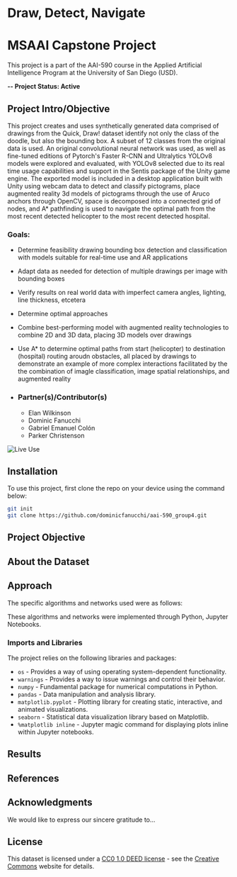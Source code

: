 # Draw, Detect, Navigate
# MSAAI Capstone Project
This project is a part of the AAI-590 course in the Applied Artificial Intelligence Program at the University of San Diego (USD).

**-- Project Status: Active**

## Project Intro/Objective

This project creates and uses synthetically generated data comprised of drawings from the Quick, Draw! dataset identify not only the class of the doodle, but also the bounding box. A subset of 12 classes from the original data is used. An original convolutional neural network was used, as well as fine-tuned editions of Pytorch's Faster R-CNN and Ultralytics YOLOv8 models were explored and evaluated, with YOLOv8 selected due to its real time usage capabilities and support in the Sentis package of the Unity game engine. The exported model is included in a desktop application built with Unity using webcam data to detect and classify pictograms, place augmented reality 3d models of pictograms through the use of Aruco anchors through OpenCV, space is decomposed into a connected grid of nodes, and A* pathfinding is used to navigate the optimal path from the most recent detected helicopter to the most recent detected hospital.

### Goals:

- Determine feasibility drawing bounding box detection and classification with models suitable for real-time use and AR applications
- Adapt data as needed for detection of multiple drawings per image with bounding boxes
- Verify results on real world data with imperfect camera angles, lighting, line thickness, etcetera
- Determine optimal approaches
- Combine best-performing model with augmented reality technologies to combine 2D and 3D data, placing 3D models over drawings
- Use A* to determine optimal paths from start (helicopter) to destination (hospital) routing aroudn obstacles, all placed by drawings to demonstrate an example of more complex interactions facilitated by the the combination of imagle classification, image spatial relationships, and augmented reality


- ### Partner(s)/Contributor(s)
   * Elan Wilkinson
   * Dominic Fanucchi
   * Gabriel Emanuel Colón
   * Parker Christenson

![Live Use](materials/drawDetectNav.gif)

## Installation
To use this project, first clone the repo on your device using the command below:
```bash
git init
git clone https://github.com/dominicfanucchi/aai-590_group4.git
```

## Project Objective

## About the Dataset

## Approach
The specific algorithms and networks used were as follows: 


These algorithms and networks were implemented through Python, Jupyter Notebooks.

### Imports and Libraries
The project relies on the following libraries and packages:
* `os` - Provides a way of using operating system-dependent functionality.
* `warnings` - Provides a way to issue warnings and control their behavior.
* `numpy` - Fundamental package for numerical computations in Python.
* `pandas` - Data manipulation and analysis library.
* `matplotlib.pyplot` - Plotting library for creating static, interactive, and animated visualizations.
* `seaborn` - Statistical data visualization library based on Matplotlib.
* `%matplotlib inline` - Jupyter magic command for displaying plots inline within Jupyter notebooks.

## Results

## References

## Acknowledgments
We would like to express our sincere gratitude to... 

## License
This dataset is licensed under a [CC0 1.0 DEED license](https://creativecommons.org/publicdomain/zero/1.0/legalcode.en) - see the [Creative Commons](https://creativecommons.org/publicdomain/zero/1.0/legalcode.en) website for details.
